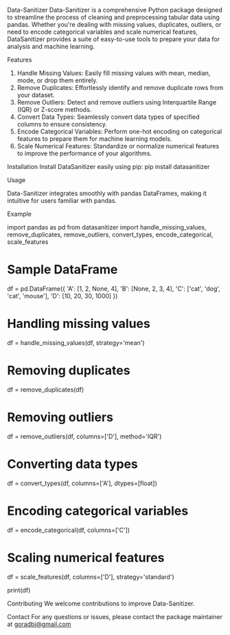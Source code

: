 Data-Sanitizer
Data-Sanitizer is a comprehensive Python package designed to streamline the process of cleaning and preprocessing tabular data using pandas. Whether you're dealing with missing values, duplicates, outliers, or need to encode categorical variables and scale numerical features, DataSanitizer provides a suite of easy-to-use tools to prepare your data for analysis and machine learning.

Features
1. Handle Missing Values: Easily fill missing values with mean, median, mode, or drop them entirely.
2. Remove Duplicates: Effortlessly identify and remove duplicate rows from your dataset.
3. Remove Outliers: Detect and remove outliers using Interquartile Range (IQR) or Z-score methods.
4. Convert Data Types: Seamlessly convert data types of specified columns to ensure consistency.
5. Encode Categorical Variables: Perform one-hot encoding on categorical features to prepare them for machine learning models.
6. Scale Numerical Features: Standardize or normalize numerical features to improve the performance of your algorithms.

Installation
Install DataSanitizer easily using pip: pip install datasanitizer

Usage

Data-Sanitizer integrates smoothly with pandas DataFrames, making it intuitive for users familiar with pandas.

Example

import pandas as pd
from datasanitizer import handle_missing_values, remove_duplicates, remove_outliers, convert_types, encode_categorical, scale_features

# Sample DataFrame
df = pd.DataFrame({
    'A': [1, 2, None, 4],
    'B': [None, 2, 3, 4],
    'C': ['cat', 'dog', 'cat', 'mouse'],
    'D': [10, 20, 30, 1000]
})

# Handling missing values
df = handle_missing_values(df, strategy='mean')

# Removing duplicates
df = remove_duplicates(df)

# Removing outliers
df = remove_outliers(df, columns=['D'], method='IQR')

# Converting data types
df = convert_types(df, columns=['A'], dtypes=[float])

# Encoding categorical variables
df = encode_categorical(df, columns=['C'])

# Scaling numerical features
df = scale_features(df, columns=['D'], strategy='standard')

print(df)

Contributing
We welcome contributions to improve Data-Sanitizer.

Contact
For any questions or issues, please contact the package maintainer at goradbj@gmail.com